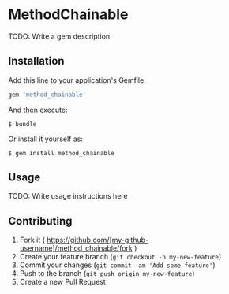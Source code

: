 # MethodChainable

TODO: Write a gem description

## Installation

Add this line to your application's Gemfile:

```ruby
gem 'method_chainable'
```

And then execute:

    $ bundle

Or install it yourself as:

    $ gem install method_chainable

## Usage

TODO: Write usage instructions here

## Contributing

1. Fork it ( https://github.com/[my-github-username]/method_chainable/fork )
2. Create your feature branch (`git checkout -b my-new-feature`)
3. Commit your changes (`git commit -am 'Add some feature'`)
4. Push to the branch (`git push origin my-new-feature`)
5. Create a new Pull Request
